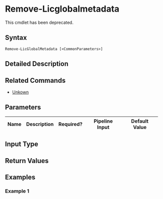 ﻿
# Remove-Licglobalmetadata
This cmdlet has been deprecated.
## Syntax
```
Remove-LicGlobalMetadata [<CommonParameters>]
```
## Detailed Description



## Related Commands

* [Unkown](../Unkown/)
## Parameters
| Name   | Description | Required? | Pipeline Input | Default Value |
| --- | --- | --- | --- | --- |

## Input Type

### 

## Return Values

### 

## Examples

### Example 1
```

```
